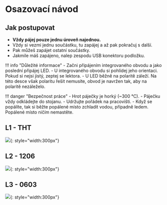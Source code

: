 # Osazovací návod

## Jak postupovat

- **Vždy pájej pouze jednu úroveň najednou.**
- Vždy si vezmi jednu součástku, tu zapájej a až pak pokračuj s další.
- Pak můžeš zapájet ostatní součástky.
- Jakmile máš zapájeno, nalep zespodu USB konektoru podložku.

!!! info "Důležité informace"
	- Začni připájením integrovaného obvodu a jako poslední připájej LED.
    	- U integrovaného obvodu si pohlídej jeho orientaci. Pokud si nejsi jistý, zeptej se lektora.
	- U LED běžně na polaritě záleží. Na této desce však polaritu řešit nemusíte, obvod je navržen tak, aby na polaritě nezáleželo.



!!! danger "Bezpečnost práce"
	- Hrot páječky je horký (~300 °C).
	- Páječku vždy odkládejte do stojanu.
	- Udržujte pořádek na pracovišti.
	- Když se popálíte, tak si běžte popálené místo zchladit vodou, případně ledem. Popálené místo ničím nemastěte.


## L1 - THT

![](/media/solderingChallenge-L1.png){: style="width:300px"}


## L2 - 1206
![](/media/solderingChallenge-L2.png){: style="width:300px"}


## L3 - 0603
![](/media/solderingChallenge-L3.png){: style="width:300px"}

